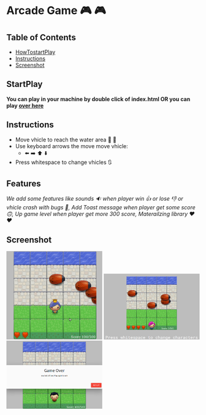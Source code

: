 #  Arcade Game 🎮 🎮  

## Table of Contents
- [HowTostartPlay](#startPlay)
- [Instructions](#instructions)
- [Screenshot](#screenshot)
## StartPlay
**You can play in your machine by double click of index.html OR you can play [over here](https://abdulrahmanabdullah.github.io/arcade-game/index.html)**
## Instructions
- Move vhicle to reach the water area :potable_water: 🚰 
- Use keyboard arrows the move move vhicle:
    - ⬅️ ➡️ ⬆️ ⬇️
- Press whitespace to change vhicles 🔃

## Features 
*We add some features like sounds 🔉 when player win 👍 or lose 👎 or vhicle crash with bugs 🐛,*
*Add Toast message when player get some score 🙃,*
*Up game level when player get more 300 score,*
*Materailzing library ❤️ ❤️*

## Screenshot
<img src="screenshot/pic_2.gif" width="250">
<img src="screenshot/pic_1.png" width="250">
<img src="screenshot/pic_3.png" width="250">